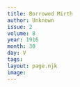 ```yaml
---
title: Borrowed Mirth
author: Unknown
issue: 2
volume: 8
year: 1916
month: 30
day: V
tags:
layout: page.njk
image:
---
```


